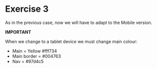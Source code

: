 # Exercise 3

As in the previous case, now we will have to adapt to the Mobile version.

**IMPORTANT**

When we change to a tablet device we must change main colour:

- Main = Yellow #fff734
- Main border = #004763
- Nav = #97d4c5
